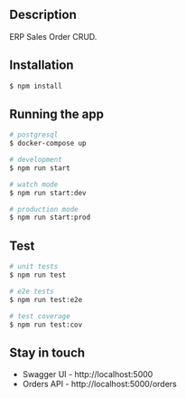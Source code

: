 ## Description

ERP Sales Order CRUD.

## Installation

```bash
$ npm install
```

## Running the app

```bash
# postgresql
$ docker-compose up

# development
$ npm run start

# watch mode
$ npm run start:dev

# production mode
$ npm run start:prod
```

## Test

```bash
# unit tests
$ npm run test

# e2e tests
$ npm run test:e2e

# test coverage
$ npm run test:cov
```

## Stay in touch

- Swagger UI - http://localhost:5000
- Orders API - http://localhost:5000/orders
